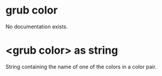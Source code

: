 # grub color

No documentation exists.

# &lt;grub color&gt; as string

String containing the name of one of the colors in a color pair.
